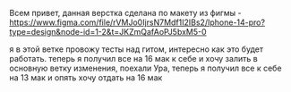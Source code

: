 Всем привет, данная верстка сделана по макету из фигмы - https://www.figma.com/file/rVMJo0IjrsN7Mdf1I2IBs2/Iphone-14-pro?type=design&node-id=1-2&t=JKZmQafAoPJ5bxM5-0

я в этой ветке провожу тесты над гитом, интересно как это будет работать.
теперь я получил все на 16 мак к себе и хочу залить в основную ветку изменения, поехали
Ура, теперь я получил все к себе на 13 мак и опять хочу отдать на 16 мак